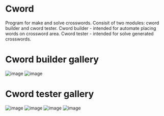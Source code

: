 # Cword
Program for make and solve crosswords. Consisit of two modules: cword builder and cword tester.
Cword builder - intended for automate placing words on crossword area.
Cword tester - intended for solve generated crosswords.

# Cword builder gallery
![image](https://user-images.githubusercontent.com/16904774/118945890-90108c00-b95e-11eb-9a5c-c8168bf94366.png)
![image](https://user-images.githubusercontent.com/16904774/118945948-a0c10200-b95e-11eb-9875-b8266c50fcc7.png)

# Cword tester gallery
![image](https://user-images.githubusercontent.com/16904774/118946176-cd751980-b95e-11eb-955f-90a1cfabf406.png)
![image](https://user-images.githubusercontent.com/16904774/118946253-dc5bcc00-b95e-11eb-9b45-f368e3556c50.png)
![image](https://user-images.githubusercontent.com/16904774/118946361-f8f80400-b95e-11eb-9049-80d22a64a485.png)
![image](https://user-images.githubusercontent.com/16904774/118946504-1d53e080-b95f-11eb-89b5-4d4eb33da979.png)
